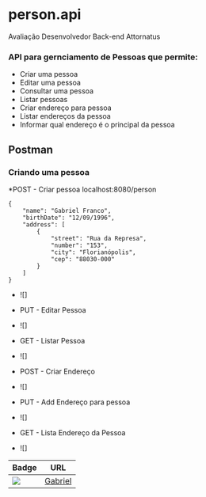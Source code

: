 # person.api
Avaliação Desenvolvedor Back-end Attornatus

### API para gernciamento de Pessoas que permite: 

* Criar uma pessoa
* Editar uma pessoa
* Consultar uma pessoa
* Listar pessoas
* Criar endereço para pessoa
* Listar endereços da pessoa
* Informar qual endereço é o principal da pessoa

## Postman
### Criando uma pessoa

*POST - Criar pessoa
localhost:8080/person

```
{
    "name": "Gabriel Franco",
    "birthDate": "12/09/1996",
    "address": [
        {
            "street": "Rua da Represa",
            "number": "153",
            "city": "Florianópolis",
            "cep": "88030-000"
        }
    ]
}
```
* ![]

* PUT - Editar Pessoa
* ![]

* GET - Listar Pessoa
* ![]

* POST - Criar Endereço
* ![]

* PUT - Add Endereço para pessoa
* ![]

* GET - Lista Endereço da Pessoa
* ![]




Badge | URL
------------ | -------------
<img src="https://img.shields.io/badge/LinkedIn-0077B5?style=for-the-badge&logo=linkedin&logoColor=white" /> | [Gabriel](https://www.linkedin.com/in/gabriel-franco-dev/)<br />
